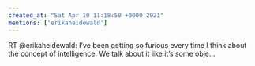 ```yaml
---
created_at: "Sat Apr 10 11:18:50 +0000 2021"
mentions: ['erikaheidewald']
---
```


RT @erikaheidewald: I’ve been getting so furious every time I think about the concept of intelligence. We talk about it like it’s some obje…